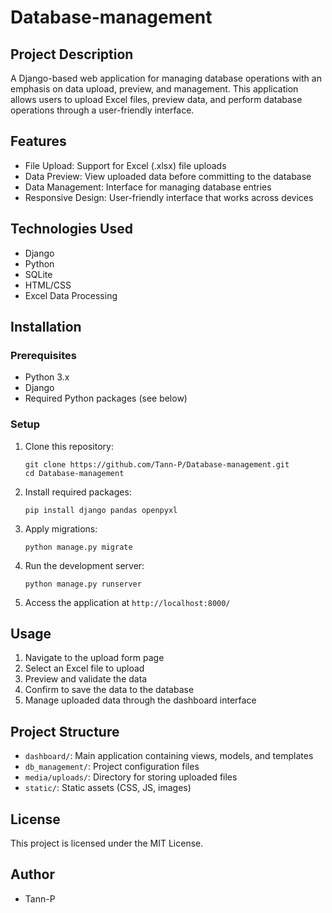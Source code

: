 # Database-management

## Project Description
A Django-based web application for managing database operations with an emphasis on data upload, preview, and management. This application allows users to upload Excel files, preview data, and perform database operations through a user-friendly interface.

## Features
- File Upload: Support for Excel (.xlsx) file uploads
- Data Preview: View uploaded data before committing to the database
- Data Management: Interface for managing database entries
- Responsive Design: User-friendly interface that works across devices

## Technologies Used
- Django
- Python
- SQLite
- HTML/CSS
- Excel Data Processing

## Installation

### Prerequisites
- Python 3.x
- Django
- Required Python packages (see below)

### Setup
1. Clone this repository:
   ```
   git clone https://github.com/Tann-P/Database-management.git
   cd Database-management
   ```

2. Install required packages:
   ```
   pip install django pandas openpyxl
   ```

3. Apply migrations:
   ```
   python manage.py migrate
   ```

4. Run the development server:
   ```
   python manage.py runserver
   ```

5. Access the application at `http://localhost:8000/`

## Usage
1. Navigate to the upload form page
2. Select an Excel file to upload
3. Preview and validate the data
4. Confirm to save the data to the database
5. Manage uploaded data through the dashboard interface

## Project Structure
- `dashboard/`: Main application containing views, models, and templates
- `db_management/`: Project configuration files
- `media/uploads/`: Directory for storing uploaded files
- `static/`: Static assets (CSS, JS, images)

## License
This project is licensed under the MIT License.

## Author
- Tann-P